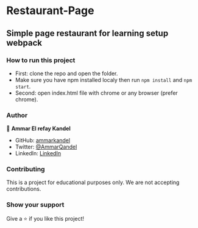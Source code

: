 # Restaurant-Page

## Simple page restaurant for learning setup webpack

### How to run this project

- First: clone the repo and open the folder.
- Make sure you have npm installed localy then run `npm install` and `npm start`.
- Second: open index.html file with chrome or any browser (prefer chrome).

### Author

👤 **Ammar El refay Kandel**

- GitHub: [ammarkandel](https://github.com/ammarkandel)
- Twitter: [@AmmarQandel](https://twitter.com/AmmarQandel)
- LinkedIn: [LinkedIn](https://www.linkedin.com/in/ammar-kandel-7b4100193/)

### Contributing

This is a project for educational purposes only. We are not accepting contributions.

### Show your support

Give a ⭐️ if you like this project!
